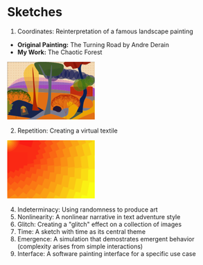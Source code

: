 # Sketches

1. Coordinates: Reinterpretation of a famous landscape painting
- **Original Painting:** The Turning Road by Andre Derain
- **My Work:** The Chaotic Forest

<img src="coordinates/dan-landscape.png" width="40%" height="40%">

2. Repetition: Creating a virtual textile

<img src="repetition/repetition.png" width="40%" height="40%">

4. Indeterminacy: Using randomness to produce art
5. Nonlinearity: A nonlinear narrative in text adventure style
6. Glitch: Creating a "glitch" effect on a collection of images 
7. Time: A sketch with time as its central theme
8. Emergence: A simulation that demostrates emergent behavior (complexity arises from simple interactions)
9. Interface: A software painting interface for a specific use case

